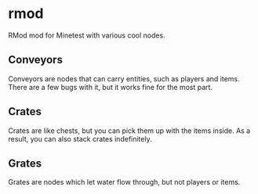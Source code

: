 # rmod
RMod mod for Minetest with various cool nodes.

Conveyors
-

Conveyors are nodes that can carry entities, such as players and items. There are a few bugs with it, but it works fine for the most part.

Crates
-

Crates are like chests, but you can pick them up with the items inside. As a result, you can also stack crates indefinitely.

Grates
-

Grates are nodes which let water flow through, but not players or items.
